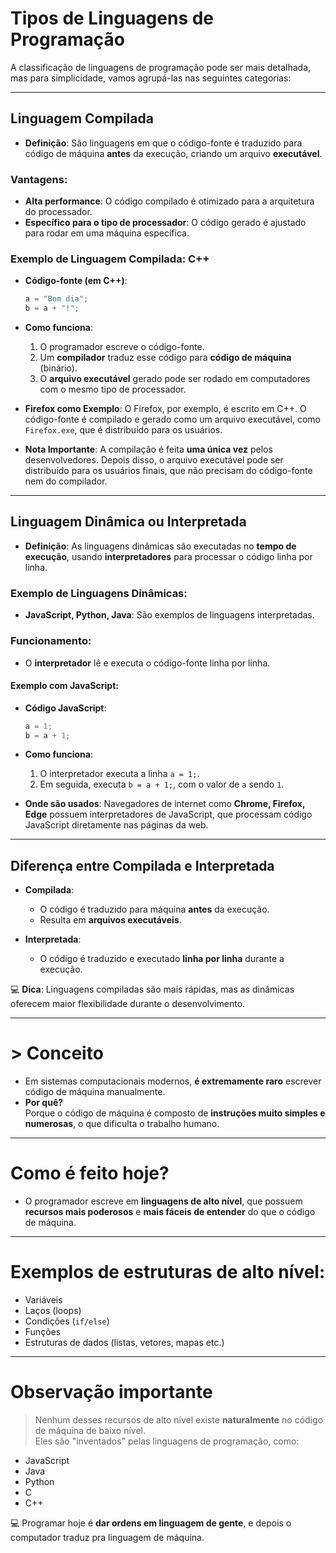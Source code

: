 # Tipos de Linguagens de Programação

A classificação de linguagens de programação pode ser mais detalhada, mas para simplicidade, vamos agrupá-las nas seguintes categorias:

---

## Linguagem Compilada

- **Definição**: São linguagens em que o código-fonte é traduzido para código de máquina **antes** da execução, criando um arquivo **executável**.

### Vantagens:
- **Alta performance**: O código compilado é otimizado para a arquitetura do processador.
- **Específico para o tipo de processador**: O código gerado é ajustado para rodar em uma máquina específica.

### Exemplo de Linguagem Compilada: C++
- **Código-fonte (em C++)**:
    ```cpp
    a = "Bom dia";
    b = a + "!";
    ```

- **Como funciona**:
    1. O programador escreve o código-fonte.
    2. Um **compilador** traduz esse código para **código de máquina** (binário).
    3. O **arquivo executável** gerado pode ser rodado em computadores com o mesmo tipo de processador.

- **Firefox como Exemplo**:
    O Firefox, por exemplo, é escrito em C++. O código-fonte é compilado e gerado como um arquivo executável, como `Firefox.exe`, que é distribuído para os usuários.

- **Nota Importante**: 
    A compilação é feita **uma única vez** pelos desenvolvedores. Depois disso, o arquivo executável pode ser distribuído para os usuários finais, que não precisam do código-fonte nem do compilador.

---

## Linguagem Dinâmica ou Interpretada

- **Definição**: As linguagens dinâmicas são executadas no **tempo de execução**, usando **interpretadores** para processar o código linha por linha.

### Exemplo de Linguagens Dinâmicas:
- **JavaScript, Python, Java**: São exemplos de linguagens interpretadas.

### Funcionamento:
- O **interpretador** lê e executa o código-fonte linha por linha.
  
#### Exemplo com JavaScript:
- **Código JavaScript**:
    ```javascript
    a = 1;
    b = a + 1;
    ```
- **Como funciona**: 
    1. O interpretador executa a linha `a = 1;`.
    2. Em seguida, executa `b = a + 1;`, com o valor de `a` sendo `1`.

- **Onde são usados**:
    Navegadores de internet como **Chrome, Firefox, Edge** possuem interpretadores de JavaScript, que processam código JavaScript diretamente nas páginas da web.

---

## Diferença entre Compilada e Interpretada

- **Compilada**:
  - O código é traduzido para máquina **antes** da execução.
  - Resulta em **arquivos executáveis**.
  
- **Interpretada**:
  - O código é traduzido e executado **linha por linha** durante a execução.

&#x1F4BB; **Dica**: Linguagens compiladas são mais rápidas, mas as dinâmicas oferecem maior flexibilidade durante o desenvolvimento.

---

# > Conceito

- Em sistemas computacionais modernos, **é extremamente raro** escrever código de máquina manualmente.
- **Por quê?**  
  Porque o código de máquina é composto de **instruções muito simples e numerosas**, o que dificulta o trabalho humano.
  
---

# Como é feito hoje?

- O programador escreve em **linguagens de alto nível**, que possuem **recursos mais poderosos** e **mais fáceis de entender** do que o código de máquina.

---

# Exemplos de estruturas de alto nível:

- Variáveis
- Laços (loops)
- Condições (`if/else`)
- Funções
- Estruturas de dados (listas, vetores, mapas etc.)

---

# Observação importante

> Nenhum desses recursos de alto nível existe **naturalmente** no código de máquina de baixo nível.  
> Eles são "inventados" pelas linguagens de programação, como:

- JavaScript
- Java
- Python
- C
- C++

&#x1F4BB; Programar hoje é **dar ordens em linguagem de gente**, e depois o computador traduz pra linguagem de máquina.
